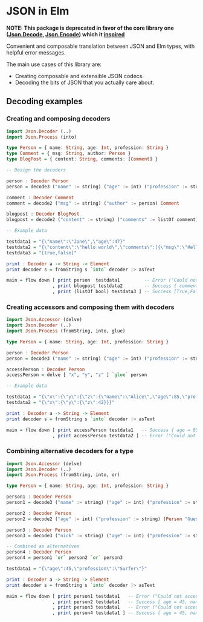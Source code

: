 # JSON in Elm

**NOTE: This package is deprecated in favor of the core library one ([Json.Decode](http://package.elm-lang.org/packages/elm-lang/core/1.1.0/Json-Decode), [Json.Encode](http://package.elm-lang.org/packages/elm-lang/core/1.1.0/Json-Encode)) which it [inspired](http://elm-lang.org/blog/announce/0.14.elm#making-json-easier)**

Convenient and composable translation between JSON and Elm types, with helpful error messages.

The main use cases of this library are:

* Creating composable and extensible JSON codecs.
* Decoding the bits of JSON that you actually care about.

## Decoding examples

### Creating and composing decoders

```haskell
import Json.Decoder (..)
import Json.Process (into)

type Person = { name: String, age: Int, profession: String }
type Comment = { msg: String, author: Person }
type BlogPost = { content: String, comments: [Comment] }

-- Design the decoders

person : Decoder Person
person = decode3 ("name" := string) ("age" := int) ("profession" := string) Person

comment : Decoder Comment
comment = decode2 ("msg" := string) ("author" := person) Comment

blogpost : Decoder BlogPost
blogpost = decode2 ("content" := string) ("comments" := listOf comment) BlogPost

-- Example data

testdata1 = "{\"name\":\"Jane\",\"age\":47}"
testdata2 = "{\"content\":\"hello world\",\"comments\":[{\"msg\":\"Hello\",\"author\":{\"name\":\"Jane\",\"age\":37,\"profession\":\"Aerospace Engineering\"}},{\"msg\":\"Hello\",\"author\":{\"name\":\"Tim\",\"age\":37,\"profession\":\"Wizard\"}}]}"
testdata3 = "[true,false]"

print : Decoder a -> String -> Element
print decoder s = fromString s `into` decoder |> asText

main = flow down [ print person  testdata1         -- Error ("Could not decode: \'profession\'")
                 , print blogpost testdata2        -- Success { comments = [{ author = { age = 37, ... } ...}], ... }
                 , print (listOf bool) testdata3 ] -- Success [True,False]
```


### Creating accessors and composing them with decoders

```haskell
import Json.Accessor (delve)
import Json.Decoder (..)
import Json.Process (fromString, into, glue)

type Person = { name: String, age: Int, profession: String }

person : Decoder Person
person = decode3 ("name" := string) ("age" := int) ("profession" := string) Person

accessPerson : Decoder Person
accessPerson = delve [ "x", "y", "z" ] `glue` person

-- Example data

testdata1 = "{\"x\":{\"y\":{\"z\":{\"name\":\"Alice\",\"age\":85,\"profession\":\"Science\"}}}}"
testdata2 = "{\"x\":{\"y\":{\"z\":42}}}"

print : Decoder a -> String -> Element
print decoder s = fromString s `into` decoder |> asText

main = flow down [ print accessPerson testdata1   -- Success { age = 85, name = "Alice", ... }
                 , print accessPerson testdata2 ] -- Error ("Could not access a \'name\' in \'Number 42\'")
```

### Combining alternative decoders for a type

```haskell
import Json.Accessor (delve)
import Json.Decoder (..)
import Json.Process (fromString, into, or)

type Person = { name: String, age: Int, profession: String }

person1 : Decoder Person
person1 = decode3 ("name" := string) ("age" := int) ("profession" := string) Person

person2 : Decoder Person
person2 = decode2 ("age" := int) ("profession" := string) (Person "Guest")

person3 : Decoder Person
person3 = decode3 ("nick" := string) ("age" := int) ("profession" := string) Person

-- Combined as alternatives
person4 : Decoder Person
person4 = person1 `or` person2 `or` person3 

testdata1 = "{\"age\":45,\"profession\":\"Surfer\"}"

print : Decoder a -> String -> Element
print decoder s = fromString s `into` decoder |> asText

main = flow down [ print person1 testdata1   -- Error ("Could not access a \'name\' in ...")
                 , print person2 testdata1   -- Success { age = 45, name = "Guest", ... }
                 , print person3 testdata1   -- Error ("Could not access a \'nick\' in ...")
                 , print person4 testdata1 ] -- Success { age = 45, name = "Guest", ... }
```
